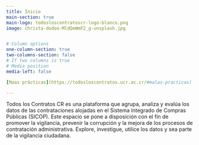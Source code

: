 ```yaml
---
title: Inicio
main-section: true
main-logo: todosloscontratoscr-logo-blanco.png
image: christa-dodoo-MldQeWmF2_g-unsplash.jpg


# Column options
one-column-section: true
two-columns-section: false
# If two columns is true
# Media position
media-left: false

[Maas prácticas](https://todosloscontratos.ucr.ac.cr/#malas-practicas)

---
```



Todos los Contratos CR es una plataforma que agrupa, analiza y evalúa los datos de las contrataciones alojadas en el Sistema Integrado de Compras Públicas (SICOP). Este espacio se pone a disposición con el fin de promover la vigilancia, prevenir la corrupción y la mejora de los procesos de contratación administrativa. Explore, investigue, utilice los datos y sea parte de la vigilancia ciudadana.



